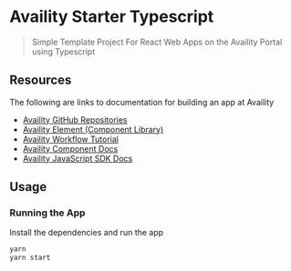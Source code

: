 # Availity Starter Typescript

> Simple Template Project For React Web Apps on the Availity Portal using Typescript

## Resources

The following are links to documentation for building an app at Availity

- [Availity GitHub Repositories](https://github.com/Availity)
- [Availity Element (Component Library)](https://availity.github.io/element/?path=/docs/element--docs)
- [Availity Workflow Tutorial](https://availity.github.io/availity-workflow/)
- [Availity Component Docs](https://availity.github.io/availity-react/)
- [Availity JavaScript SDK Docs](https://availity.github.io/sdk-js/)

## Usage

### Running the App

Install the dependencies and run the app

```bash
yarn
yarn start
```
